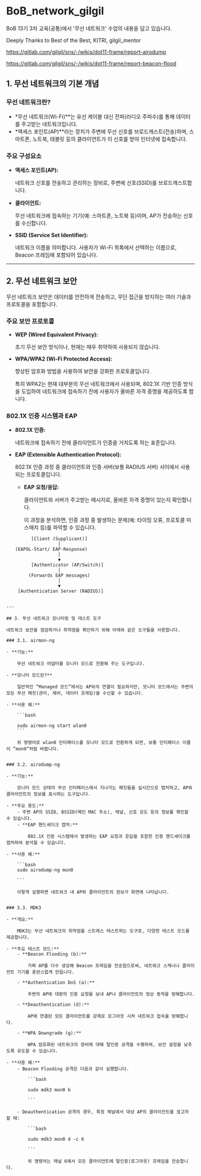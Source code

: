 # BoB_network_gilgil
BoB 13기 3차 교육(공통)에서 '무선 네트워크' 수업의 내용을 담고 있습니다. 


Deeply Thanks to Best of the Best, KITRI, gilgil_mentor

https://gitlab.com/gilgil/sns/-/wikis/dot11-frame/report-airodump

https://gitlab.com/gilgil/sns/-/wikis/dot11-frame/report-beacon-flood


## 1. 무선 네트워크의 기본 개념

### 무선 네트워크란?

- *무선 네트워크(Wi-Fi)**는 유선 케이블 대신 전파(라디오 주파수)를 통해 데이터를 주고받는 네트워크입니다.
- *액세스 포인트(AP)**라는 장치가 주변에 무선 신호를 브로드캐스트(전송)하며, 스마트폰, 노트북, 태블릿 등의 클라이언트가 이 신호를 받아 인터넷에 접속합니다.

### 주요 구성요소

- **액세스 포인트(AP):**
    
    네트워크 신호를 전송하고 관리하는 장비로, 주변에 신호(SSID)를 브로드캐스트합니다.
    
- **클라이언트:**
    
    무선 네트워크에 접속하는 기기(예: 스마트폰, 노트북 등)이며, AP가 전송하는 신호를 수신합니다.
    
- **SSID (Service Set Identifier):**
    
    네트워크 이름을 의미합니다. 사용자가 Wi-Fi 목록에서 선택하는 이름으로, Beacon 프레임에 포함되어 있습니다.
    

---

## 2. 무선 네트워크 보안

무선 네트워크 보안은 데이터를 안전하게 전송하고, 무단 접근을 방지하는 여러 기술과 프로토콜을 포함합니다.

### 주요 보안 프로토콜

- **WEP (Wired Equivalent Privacy):**
    
    초기 무선 보안 방식이나, 현재는 매우 취약하여 사용되지 않습니다.
    
- **WPA/WPA2 (Wi-Fi Protected Access):**
    
    향상된 암호화 방법을 사용하여 보안을 강화한 프로토콜입니다.
    
    특히 WPA2는 현재 대부분의 무선 네트워크에서 사용되며, 802.1X 기반 인증 방식을 도입하여 네트워크에 접속하기 전에 사용자가 올바른 자격 증명을 제공하도록 합니다.
    

### 802.1X 인증 시스템과 EAP

- **802.1X 인증:**
    
    네트워크에 접속하기 전에 클라이언트가 인증을 거치도록 하는 표준입니다.
    
- **EAP (Extensible Authentication Protocol):**
    
    802.1X 인증 과정 중 클라이언트와 인증 서버(보통 RADIUS 서버) 사이에서 사용되는 프로토콜입니다.
    
    - **EAP 요청/응답:**
        
        클라이언트와 서버가 주고받는 메시지로, 올바른 자격 증명이 있는지 확인합니다.
        
        이 과정을 분석하면, 인증 과정 중 발생하는 문제(예: 타이밍 오류, 프로토콜 미스매치 등)를 파악할 수 있습니다.

   ```
         [Client (Supplicant)]
                   │
  (EAPOL-Start/ EAP-Response)
                   │
                   ▼
         [Authenticator (AP/Switch)]
                   │
        (Forwards EAP messages)
                   │
                   ▼
    [Authentication Server (RADIUS)]

```

---

## 3. 무선 네트워크 모니터링 및 테스트 도구

네트워크 보안을 점검하거나 취약점을 확인하기 위해 아래와 같은 도구들을 사용합니다.

### 3.1. airmon-ng

- **기능:**
    
    무선 네트워크 어댑터를 모니터 모드로 전환해 주는 도구입니다.
    
- **모니터 모드란?**
    
    일반적인 “Managed 모드”에서는 AP와의 연결이 필요하지만, 모니터 모드에서는 주변의 모든 무선 패킷(관리, 제어, 데이터 프레임)을 수신할 수 있습니다.
    
- **사용 예:**
    
    ```bash
    
    sudo airmon-ng start wlan0
    ```
    
    위 명령어로 wlan0 인터페이스를 모니터 모드로 전환하게 되면, 보통 인터페이스 이름이 “mon0”처럼 바뀝니다.
    

### 3.2. airodump-ng

- **기능:**
    
    모니터 모드 상태의 무선 인터페이스에서 지나가는 패킷들을 실시간으로 캡처하고, AP와 클라이언트의 정보를 표시하는 도구입니다.
    
- **주요 용도:**
    - 주변 AP의 SSID, BSSID(메인 MAC 주소), 채널, 신호 강도 등의 정보를 확인할 수 있습니다.
    - **EAP 핸드셰이크 캡처:**
        
        802.1X 인증 시스템에서 발생하는 EAP 요청과 응답을 포함한 인증 핸드셰이크를 캡처하여 분석할 수 있습니다.
        
- **사용 예:**
    
    ```bash
    sudo airodump-ng mon0
    
    ```
    
    이렇게 실행하면 네트워크 내 AP와 클라이언트의 정보가 화면에 나타납니다.
    

### 3.3. MDK3

- **개요:**
    
    MDK3는 무선 네트워크의 취약점을 스트레스 테스트하는 도구로, 다양한 테스트 모드를 제공합니다.
    
- **주요 테스트 모드:**
    - **Beacon Flooding (b):**
        
        가짜 AP를 다수 생성해 Beacon 프레임을 전송함으로써, 네트워크 스캐너나 클라이언트 기기를 혼란스럽게 만듭니다.
        
    - **Authentication DoS (a):**
        
        주변의 AP에 대량의 인증 요청을 보내 AP나 클라이언트의 정상 동작을 방해합니다.
        
    - **Deauthentication (d):**
        
        AP에 연결된 모든 클라이언트를 강제로 로그아웃 시켜 네트워크 접속을 방해합니다.
        
    - **WPA Downgrade (g):**
        
        WPA 암호화된 네트워크의 장비에 대해 탈인증 공격을 수행하여, 보안 설정을 낮추도록 유도할 수 있습니다.
        
- **사용 예:**
    - Beacon Flooding 공격은 다음과 같이 실행합니다.
        
        ```bash
        
        sudo mdk3 mon0 b
        
        ```
        
    - Deauthentication 공격의 경우, 특정 채널에서 대상 AP의 클라이언트를 끊고자 할 때:
        
        ```bash
        
        sudo mdk3 mon0 d -c 6
        
        ```
        
        위 명령어는 채널 6에서 모든 클라이언트에 탈인증(로그아웃) 프레임을 전송합니다.
